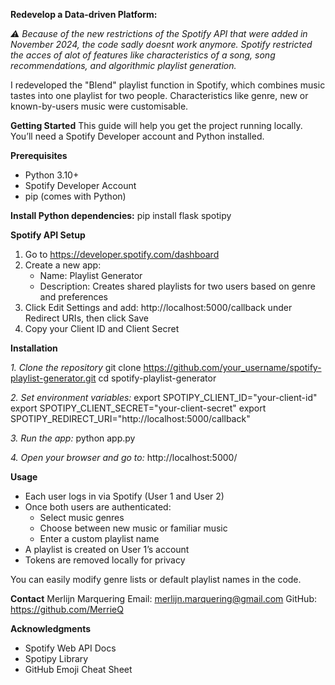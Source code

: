 **Redevelop a Data-driven Platform:**

_⚠️ Because of the new restrictions of the Spotify API that were added in November 2024, the code sadly doesnt work anymore. Spotify restricted the acces of alot of features like characteristics of a song, song recommendations, and algorithmic playlist generation._

I redeveloped the "Blend" playlist function in Spotify, which combines music tastes into one playlist for two people. Characteristics like genre, new or known-by-users music were customisable.


**Getting Started**
This guide will help you get the project running locally. You’ll need a Spotify Developer account and Python installed.

**Prerequisites**
- Python 3.10+
- Spotify Developer Account
- pip (comes with Python)

**Install Python dependencies:**
pip install flask spotipy

**Spotify API Setup**
1. Go to https://developer.spotify.com/dashboard
2. Create a new app:
   - Name: Playlist Generator
   - Description: Creates shared playlists for two users based on genre and preferences
3. Click Edit Settings and add:
   http://localhost:5000/callback
   under Redirect URIs, then click Save
4. Copy your Client ID and Client Secret

**Installation**

_1. Clone the repository_
git clone https://github.com/your_username/spotify-playlist-generator.git
cd spotify-playlist-generator

_2. Set environment variables:_
export SPOTIPY_CLIENT_ID="your-client-id"
export SPOTIPY_CLIENT_SECRET="your-client-secret"
export SPOTIPY_REDIRECT_URI="http://localhost:5000/callback"

_3. Run the app:_
python app.py

_4. Open your browser and go to:_
http://localhost:5000/

**Usage**
- Each user logs in via Spotify (User 1 and User 2)
- Once both users are authenticated:
  - Select music genres
  - Choose between new music or familiar music
  - Enter a custom playlist name
- A playlist is created on User 1’s account
- Tokens are removed locally for privacy

You can easily modify genre lists or default playlist names in the code.


**Contact**
Merlijn Marquering
Email: merlijn.marquering@gmail.com
GitHub: https://github.com/MerrieQ

**Acknowledgments**
- Spotify Web API Docs
- Spotipy Library
- GitHub Emoji Cheat Sheet
